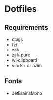 # Dotfiles

## Requirements

* ctags
* fzf
* zsh
* zsh-pure
* wl-clipboard
* vim 8+ or nvim

## Fonts

* JetBrainsMono

